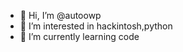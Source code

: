 - 👋 Hi, I’m @autoowp
- 👀 I’m interested in hackintosh,python
- 🌱 I’m currently learning code

<!---
autoowp/autoowp is a ✨ special ✨ repository because its `README.md` (this file) appears on your GitHub profile.
You can click the Preview link to take a look at your changes.
--->
